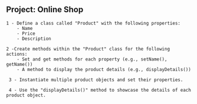 ## Project: Online Shop

    1 - Define a class called "Product" with the following properties:
        - Name
        - Price
        - Description
  
    2 -Create methods within the "Product" class for the following actions:
        - Set and get methods for each property (e.g., setName(), getName())
        - A method to display the product details (e.g., displayDetails())
  
     3 - Instantiate multiple product objects and set their properties.
  
     4 - Use the "displayDetails()" method to showcase the details of each product object.
  
